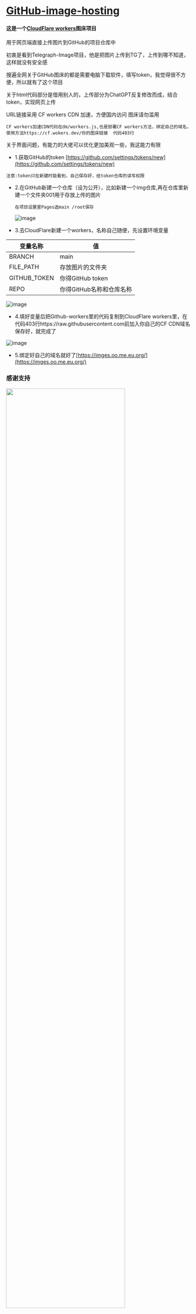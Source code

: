 # [GitHub-image-hosting](https://github.com/2091k/GitHub-image-hosting)
####  这是一个[CloudFlare workers](https://github.com/2091k/GitHub-image-hosting)图床项目
用于网页端直接上传图片到GitHub的项目仓库中

初衷是看到Telegraph-Image项目，他是把图片上传到TG了，上传到哪不知道，这样就没有安全感

搜遍全网关于GitHub图床的都是需要电脑下载软件，填写token，我觉得很不方便，所以就有了这个项目

关于html代码部分是借用别人的，上传部分为ChatGPT反复修改而成，结合token，实现网页上传

URL链接采用 CF workers CDN 加速，方便国内访问 图床请勿滥用

`CF workers加速CDN代码在dm/workers.js,也是部署CF workers方法，绑定自己的域名，使用方法https://cf.wokers.dev/你的图床链接  代码403行`

关于界面问题，有能力的大佬可以优化更加美观一些，我这能力有限

- 1.获取GitHub的token [https://github.com/settings/tokens/new](https://github.com/settings/tokens/new)
  
`注意:token只在新建时能看到，自己保存好，给token仓库的读写权限`

- 2.在GitHub新建一个仓库（设为公开），比如新建一个img仓库,再在仓库里新建一个文件夹001用于存放上传的图片
  
  `在项目设置里Pages选main /root保存`
  
  ![image](https://jasu.oo.me.eu.org/https://raw.githubusercontent.com/2091k/image/main/001/微信截图_20240830132440.png)

- 3.去CloudFlare新建一个workers，名称自己随便，先设置环境变量

  
<b>变量名称</b> | <b>值</b>
-------- | -----
BRANCH    |  main
FILE_PATH  |  存放图片的文件夹
GITHUB_TOKEN  | 你得GitHub token
REPO          |  你得GitHub名称和仓库名称

![image](https://jasu.oo.me.eu.org/https://raw.githubusercontent.com/2091k/image/main/001/20240830113523.png)
  
- 4.填好变量后把Github-workers里的代码复制到CloudFlare workers里，在代码403行https://raw.githubusercontent.com前加入你自己的CF CDN域名保存好，就完成了

![image](https://jasu.oo.me.eu.org/https://raw.githubusercontent.com/2091k/image/main/001/20240830113133.png)

  
- 5.绑定好自己的域名就好了[https://imges.oo.me.eu.org/](https://imges.oo.me.eu.org/)



### 感谢支持
<img src="https://jasu.oo.me.eu.org/https://raw.githubusercontent.com/2091k/image/main/001/20240830141210.png" width="80%" />
